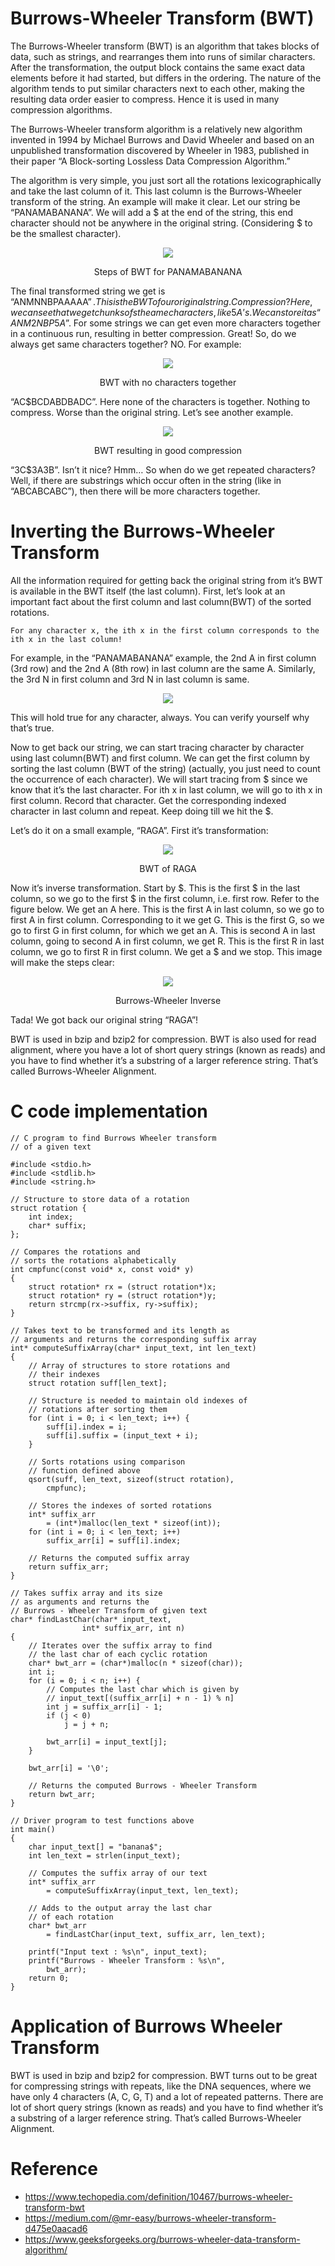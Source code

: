 # Burrows-Wheeler Transform (BWT)

The Burrows-Wheeler transform (BWT) is an algorithm that takes blocks of data, such as strings, and rearranges them into runs of similar characters. After the transformation, the output block contains the same exact data elements before it had started, but differs in the ordering. The nature of the algorithm tends to put similar characters next to each other, making the resulting data order easier to compress. Hence it is used in many compression algorithms.

The Burrows-Wheeler transform algorithm is a relatively new algorithm invented in 1994 by Michael Burrows and David Wheeler and based on an unpublished transformation discovered by Wheeler in 1983, published in their paper “A Block-sorting Lossless Data Compression Algorithm.”

The algorithm is very simple, you just sort all the rotations lexicographically and take the last column of it. This last column is the Burrows-Wheeler transform of the string. An example will make it clear. Let our string be “PANAMABANANA”. We will add a $ at the end of the string, this end character should not be anywhere in the original string. (Considering $ to be the smallest character).

<p align="center"><img src="https://user-images.githubusercontent.com/72177954/132737030-e38d2694-1f02-4f02-a99d-c9bb3f3c91dd.png"></p>
<p align="center">Steps of BWT for PANAMABANANA</p>

The final transformed string we get is “ANMNNBPAAAAA$”. This is the BWT of our original string. Compression? Here, we can see that we get chunks of sthe ame characters, like 5 A’s. We can store it as “ANM2NBP5A$”. For some strings we can get even more characters together in a continuous run, resulting in better compression. Great! So, do we always get same characters together? NO. For example:

<p align="center"><img src="https://user-images.githubusercontent.com/72177954/132737158-387004b4-99b6-4ffb-90e1-8139a739433f.png"></p>
<p align="center">BWT with no characters together</p>

“AC$BCDABDBADC”. Here none of the characters is together. Nothing to compress. Worse than the original string. Let’s see another example.

<p align="center"><img src="https://user-images.githubusercontent.com/72177954/132737275-66e39c0d-233d-46bc-a5dc-d626ed3dece8.png"></p>
<p align="center">BWT resulting in good compression</p>

“3C$3A3B”. Isn’t it nice? Hmm… So when do we get repeated characters? Well, if there are substrings which occur often in the string (like in “ABCABCABC”), then there will be more characters together. 

# Inverting the Burrows-Wheeler Transform
All the information required for getting back the original string from it’s BWT is available in the BWT itself (the last column). First, let’s look at an important fact about the first column and last column(BWT) of the sorted rotations.

`For any character x, the ith x in the first column corresponds to the ith x in the last column!`

For example, in the “PANAMABANANA” example, the 2nd A in first column (3rd row) and the 2nd A (8th row) in last column are the same A. Similarly, the 3rd N in first column and 3rd N in last column is same.

<p align="center"><img src="https://user-images.githubusercontent.com/72177954/132735711-b8ca5aeb-0acd-4e7a-a83e-ab239ca98ae0.png"></p>

This will hold true for any character, always. You can verify yourself why that’s true.

Now to get back our string, we can start tracing character by character using last column(BWT) and first column. We can get the first column by sorting the last column (BWT of the string) (actually, you just need to count the occurrence of each character). We will start tracing from $ since we know that it’s the last character. For ith x in last column, we will go to ith x in first column. Record that character. Get the corresponding indexed character in last column and repeat. Keep doing till we hit the $.

Let’s do it on a small example, “RAGA”. First it’s transformation:

<p align="center"><img src="https://user-images.githubusercontent.com/72177954/132735872-52f08048-9145-4a15-b8f7-50a5dcdc899b.png"></p>
<p align="center">BWT of RAGA</p>

Now it’s inverse transformation. Start by $. This is the first $ in the last column, so we go to the first $ in the first column, i.e. first row. Refer to the figure below. We get an A here. This is the first A in last column, so we go to first A in first column. Corresponding to it we get G. This is the first G, so we go to first G in first column, for which we get an A. This is second A in last column, going to second A in first column, we get R. This is the first R in last column, we go to first R in first column. We get a $ and we stop. This image will make the steps clear:

<p align="center"><img src="https://user-images.githubusercontent.com/72177954/132736087-98126b91-2291-47c9-a8ed-a8b7477a03ae.jpg"></p>
<p align="center">Burrows-Wheeler Inverse</p>

Tada! We got back our original string “RAGA”!

BWT is used in bzip and bzip2 for compression. BWT is also used for read alignment, where you have a lot of short query strings (known as reads) and you have to find whether it’s a substring of a larger reference string. That’s called Burrows-Wheeler Alignment.

# C code implementation
```
// C program to find Burrows Wheeler transform
// of a given text

#include <stdio.h>
#include <stdlib.h>
#include <string.h>

// Structure to store data of a rotation
struct rotation {
	int index;
	char* suffix;
};

// Compares the rotations and
// sorts the rotations alphabetically
int cmpfunc(const void* x, const void* y)
{
	struct rotation* rx = (struct rotation*)x;
	struct rotation* ry = (struct rotation*)y;
	return strcmp(rx->suffix, ry->suffix);
}

// Takes text to be transformed and its length as
// arguments and returns the corresponding suffix array
int* computeSuffixArray(char* input_text, int len_text)
{
	// Array of structures to store rotations and
	// their indexes
	struct rotation suff[len_text];

	// Structure is needed to maintain old indexes of
	// rotations after sorting them
	for (int i = 0; i < len_text; i++) {
		suff[i].index = i;
		suff[i].suffix = (input_text + i);
	}

	// Sorts rotations using comparison
	// function defined above
	qsort(suff, len_text, sizeof(struct rotation),
		cmpfunc);

	// Stores the indexes of sorted rotations
	int* suffix_arr
		= (int*)malloc(len_text * sizeof(int));
	for (int i = 0; i < len_text; i++)
		suffix_arr[i] = suff[i].index;

	// Returns the computed suffix array
	return suffix_arr;
}

// Takes suffix array and its size
// as arguments and returns the
// Burrows - Wheeler Transform of given text
char* findLastChar(char* input_text,
				int* suffix_arr, int n)
{
	// Iterates over the suffix array to find
	// the last char of each cyclic rotation
	char* bwt_arr = (char*)malloc(n * sizeof(char));
	int i;
	for (i = 0; i < n; i++) {
		// Computes the last char which is given by
		// input_text[(suffix_arr[i] + n - 1) % n]
		int j = suffix_arr[i] - 1;
		if (j < 0)
			j = j + n;

		bwt_arr[i] = input_text[j];
	}

	bwt_arr[i] = '\0';

	// Returns the computed Burrows - Wheeler Transform
	return bwt_arr;
}

// Driver program to test functions above
int main()
{
	char input_text[] = "banana$";
	int len_text = strlen(input_text);

	// Computes the suffix array of our text
	int* suffix_arr
		= computeSuffixArray(input_text, len_text);

	// Adds to the output array the last char
	// of each rotation
	char* bwt_arr
		= findLastChar(input_text, suffix_arr, len_text);

	printf("Input text : %s\n", input_text);
	printf("Burrows - Wheeler Transform : %s\n",
		bwt_arr);
	return 0;
}
```

# Application of Burrows Wheeler Transform
BWT is used in bzip and bzip2 for compression. BWT turns out to be great for compressing strings with repeats, like the DNA sequences, where we have only 4 characters (A, C, G, T) and a lot of repeated patterns. There are lot of short query strings (known as reads) and you have to find whether it’s a substring of a larger reference string. That’s called Burrows-Wheeler Alignment.

# Reference 
* https://www.techopedia.com/definition/10467/burrows-wheeler-transform-bwt
* https://medium.com/@mr-easy/burrows-wheeler-transform-d475e0aacad6
* https://www.geeksforgeeks.org/burrows-wheeler-data-transform-algorithm/
